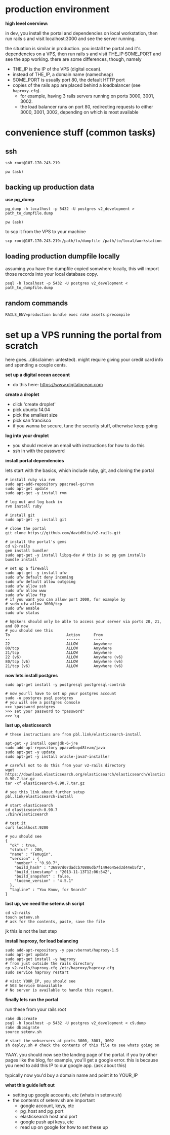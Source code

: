 # production environment

__high level overview:__

in dev, you install the portal and dependencies on local workstation, then run rails s and visit localhost:3000 and see the server running.

the situation is similar in production. you install the portal and it's dependencies on a VPS, then run rails s and visit THE_IP:SOME_PORT and see the app working. there are some differences, though, namely
* THE_IP is the IP of the VPS (digital ocean). 
* instead of THE_IP, a domain name (namecheap)
* SOME_PORT is usually port 80, the default HTTP port
* copies of the rails app are placed behind a loadbalancer (see `haproxy.cfg`). 
	* for example, having 3 rails servers running on ports 3000, 3001, 3002. 
	* the load balancer runs on port 80, redirecting requests to either 3000, 3001, 3002, depending on which is most available

# convenience stuff (common tasks)

## ssh

```
ssh root@107.170.243.219

pw (ask)
```

## backing up production data

__use pg_dump__

```
pg_dump -h localhost -p 5432 -U postgres v2_development > path_to_dumpfile.dump

pw (ask)
```

to scp it from the VPS to your machine 
```
scp root@107.170.243.219:/path/to/dumpfile /path/to/local/workstation
```


## loading production dumpfile locally

assuming you have the dumpfile copied somwhere locally, this will import those records into your local database copy.
```
psql -h localhost -p 5432 -U postgres v2_development < path_to_dumpfile.dump
```

## random commands
```
RAILS_ENV=production bundle exec rake assets:precompile
```


# set up a VPS running the portal from scratch

here goes...(disclaimer: untested). might require giving your credit card info and spending a couple cents.

__set up a digital ocean account__
* do this here: https://www.digitalocean.com

__create a droplet__

* click 'create droplet'
* pick ubuntu 14.04
* pick the smallest size
* pick san francisco
* if you wanna be secure, tune the security stuff, otherwise keep going

__log into your droplet__

* you should receive an email with instructions for how to do this
* ssh in with the password

__install portal dependencies__

lets start with the basics, which include ruby, git, and cloning the portal

```
# install ruby via rvm
sudo apt-add-repository ppa:rael-gc/rvm
sudo apt-get update
sudo apt-get -y install rvm

# log out and log back in
rvm install ruby

# install git
sudo apt-get -y install git

# clone the portal
git clone https://github.com/davidbliu/v2-rails.git

# install the portal's gems
cd v2-rails
gem install bundler
sudo apt-get -y install libpq-dev # this is so pg gem installs
bundle install

# set up a firewall
sudo apt-get -y install ufw
sudo ufw default deny incoming
sudo ufw default allow outgoing
sudo ufw allow ssh
sudo ufw allow www
sudo ufw allow ftp
# if you want you can allow port 3000, for example by 
# sudo ufw allow 3000/tcp
sudo ufw enable
sudo ufw status

# h@ckers should only be able to access your server via ports 20, 21, and 80 now
# you should see this
To                         Action      From
--                         ------      ----
22                         ALLOW       Anywhere
80/tcp                     ALLOW       Anywhere
21/tcp                     ALLOW       Anywhere
22 (v6)                    ALLOW       Anywhere (v6)
80/tcp (v6)                ALLOW       Anywhere (v6)
21/tcp (v6)                ALLOW       Anywhere (v6)
```


__now lets install postgres__

```
sudo apt-get install -y postgresql postgresql-contrib

# now you'll have to set up your postgres account
sudo -u postgres psql postgres
# you will see a postgres console 
>>> \password postgres
>>> set your password to "password"
>>> \q
```

__last up, elasticsearch__
```
# these instructions are from pbl.link/elasticsearch-install

apt-get -y install openjdk-6-jre
sudo add-apt-repository ppa:webupd8team/java
sudo apt-get -y update
sudo apt-get -y install oracle-java7-installer

# careful not to do this from your v2-rails directory
wget https://download.elasticsearch.org/elasticsearch/elasticsearch/elasticsearch-0.90.7.tar.gz
tar -xf elasticsearch-0.90.7.tar.gz

# see this link about further setup
pbl.link/elasticsearch-install

# start elasticsearch
cd elasticsearch-0.90.7
./bin/elasticsearch

# test it
curl localhost:9200

# you should see
{
  "ok" : true,
  "status" : 200,
  "name" : "Temugin",
  "version" : {
    "number" : "0.90.7",
    "build_hash" : "36897d07dadcb70886db7f149e645ed3d44eb5f2",
    "build_timestamp" : "2013-11-13T12:06:54Z",
    "build_snapshot" : false,
    "lucene_version" : "4.5.1"
  },
  "tagline" : "You Know, for Search"
}
```

__last up, we need the setenv.sh script__

```
cd v2-rails
touch setenv.sh
# ask for the contents, paste, save the file
```

jk this is not the last step 

__install haproxy, for load balancing__

```
sudo add-apt-repository -y ppa:vbernat/haproxy-1.5
sudo apt-get update
sudo apt-get install -y haproxy
# from just outside the rails directory
cp v2-rails/haproxy.cfg /etc/haproxy/haproxy.cfg
sudo service haproxy restart

# visit YOUR_IP, you should see
# 503 Service Unavailable
# No server is available to handle this request.
```


__finally lets run the portal__

run these from your rails root

```
rake db:create
psql -h localhost -p 5432 -U postgres v2_development < c9.dump
rake db:migrate
source setenv.sh

# start the webservers at ports 3000, 3001, 3002
sh deploy.sh # check the contents of this file to see whats going on
```

YAAY. you should now see the landing page of the portal. if you try other pages like the blog, for example, you'll get a google error. this is because you need to add this IP to our google app. (ask about this)

typically now you'd buy a domain name and point it to YOUR_IP

__what this guide left out__

* setting up google accounts, etc (whats in setenv.sh)
* the contents of setenv.sh are important
	* google account, keys, etc
	* pg_host and pg_port
	* elasticsearch host and port
	* google push api keys, etc
	* read up on google for how to set these up

